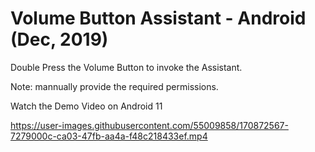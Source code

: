 # Volume Button Assistant - Android (Dec, 2019)
Double Press the Volume Button to invoke the Assistant.

Note: mannually provide the required permissions.

Watch the Demo Video on Android 11



https://user-images.githubusercontent.com/55009858/170872567-7279000c-ca03-47fb-aa4a-f48c218433ef.mp4

